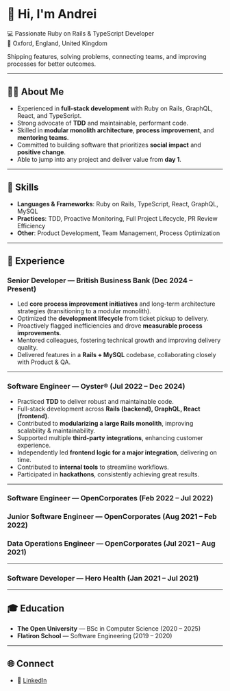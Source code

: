 # 👋 Hi, I'm Andrei

💻 Passionate Ruby on Rails & TypeScript Developer  
📍 Oxford, England, United Kingdom  

Shipping features, solving problems, connecting teams, and improving processes for better outcomes.

---

## 🧑‍💻 About Me
- Experienced in **full-stack development** with Ruby on Rails, GraphQL, React, and TypeScript.  
- Strong advocate of **TDD** and maintainable, performant code.  
- Skilled in **modular monolith architecture**, **process improvement**, and **mentoring teams**.  
- Committed to building software that prioritizes **social impact** and **positive change**.  
- Able to jump into any project and deliver value from **day 1**.  

---

## 🔧 Skills
- **Languages & Frameworks**: Ruby on Rails, TypeScript, React, GraphQL, MySQL  
- **Practices**: TDD, Proactive Monitoring, Full Project Lifecycle, PR Review Efficiency  
- **Other**: Product Development, Team Management, Process Optimization  

---

## 💼 Experience

### **Senior Developer** — British Business Bank (Dec 2024 – Present)
- Led **core process improvement initiatives** and long-term architecture strategies (transitioning to a modular monolith).  
- Optimized the **development lifecycle** from ticket pickup to delivery.  
- Proactively flagged inefficiencies and drove **measurable process improvements**.  
- Mentored colleagues, fostering technical growth and improving delivery quality.  
- Delivered features in a **Rails + MySQL** codebase, collaborating closely with Product & QA.  

---

### **Software Engineer** — Oyster® (Jul 2022 – Dec 2024)
- Practiced **TDD** to deliver robust and maintainable code.  
- Full-stack development across **Rails (backend), GraphQL, React (frontend)**.  
- Contributed to **modularizing a large Rails monolith**, improving scalability & maintainability.  
- Supported multiple **third-party integrations**, enhancing customer experience.  
- Independently led **frontend logic for a major integration**, delivering on time.  
- Contributed to **internal tools** to streamline workflows.  
- Participated in **hackathons**, consistently achieving great results.  

---

### **Software Engineer** — OpenCorporates (Feb 2022 – Jul 2022)  
### **Junior Software Engineer** — OpenCorporates (Aug 2021 – Feb 2022)  
### **Data Operations Engineer** — OpenCorporates (Jul 2021 – Aug 2021)  

---

### **Software Developer** — Hero Health (Jan 2021 – Jul 2021)  

---

## 🎓 Education
- **The Open University** — BSc in Computer Science (2020 – 2025)  
- **Flatiron School** — Software Engineering (2019 – 2020)  

---

## 🌐 Connect
- 💼 [LinkedIn](https://www.linkedin.com/in/andrei-pestenariu)  
